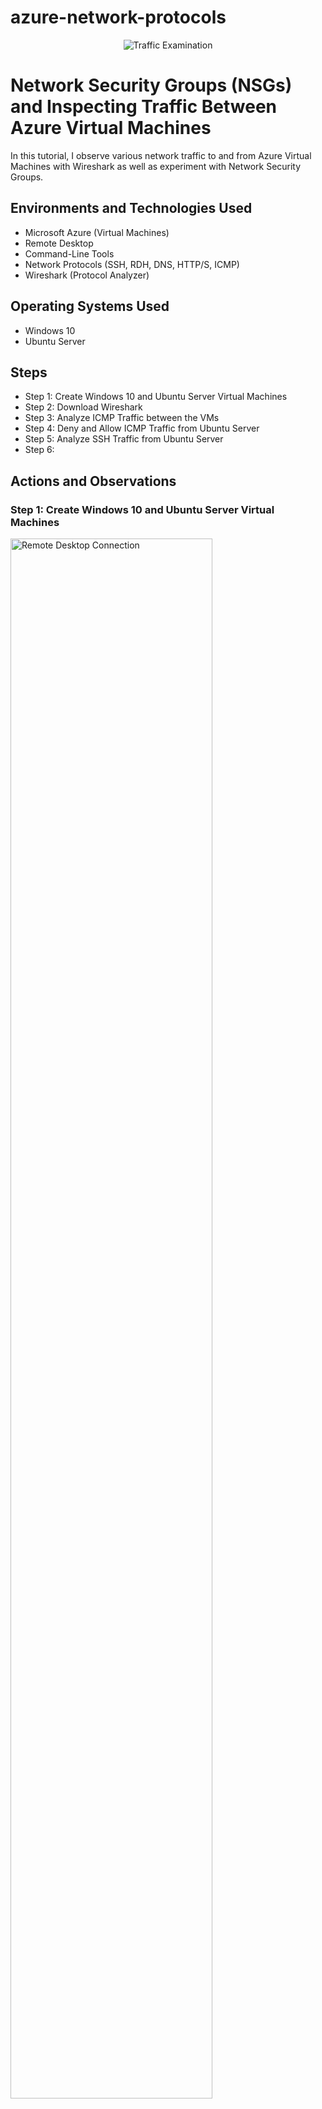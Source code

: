 # azure-network-protocols
<p align="center">
<img src="https://i.imgur.com/Ua7udoS.png" alt="Traffic Examination"/>
</p>

<h1>Network Security Groups (NSGs) and Inspecting Traffic Between Azure Virtual Machines</h1>
In this tutorial, I observe various network traffic to and from Azure Virtual Machines with Wireshark as well as experiment with Network Security Groups. <br />


<h2>Environments and Technologies Used</h2>

- Microsoft Azure (Virtual Machines)
- Remote Desktop
- Command-Line Tools
- Network Protocols (SSH, RDH, DNS, HTTP/S, ICMP)
- Wireshark (Protocol Analyzer)

<h2>Operating Systems Used </h2>

- Windows 10 
- Ubuntu Server 

<h2>Steps</h2>

- Step 1: Create Windows 10 and Ubuntu Server Virtual Machines 
- Step 2: Download Wireshark 
- Step 3: Analyze ICMP Traffic between the VMs 
- Step 4: Deny and Allow ICMP Traffic from Ubuntu Server 
- Step 5: Analyze SSH Traffic from Ubuntu Server
- Step 6: 
<h2>Actions and Observations</h2>

<h3>Step 1: Create Windows 10 and Ubuntu Server Virtual Machines</h3>

<p>
<img src="https://i.imgur.com/TYs8iQU.png" height="80%" width="80%" alt="Remote Desktop Connection"/>
</p>
<p>
<img src="https://i.imgur.com/5pa9HN3.png" height="80%" width="80%" alt="Windows 10 VM"/>
</p>
<p>
Log into the Azure portal, set up two virtual machines (one running Windows 10 and the other running Ubuntu Server, make sure they are on the same virtual network), and then use Remote Desktop Connection to access the Windows 10 VM.
</p>
<br />

<h3>Step 2: Download Wireshark</h3>

<p>
<img src="https://i.imgur.com/rAzFB2s.png" height="80%" width="80%" alt="Wireshark"/>
</p>
<p>
Within the Windows 10 VM, download <a href="https://www.wireshark.org/download.html">Wireshark</a>
from the internet and select the "Windows x64 Installer" option.
</p>
<br />

<h3>Step 3: Analyze ICMP Traffic between the VMs</h3>
<p>
<img src="https://i.imgur.com/vOrET5I.png" height="80%" width="80%" alt="Private IP"/>
</p>
<p>
<img src="https://i.imgur.com/vE3cs9r.png" height="80%" width="80%" alt="Ping"/>
</p>
<p>
<img src="https://i.imgur.com/M0QR7H6.png" height="80%" width="80%" alt="analyze"/>
</p>
<p>
Copy the private IP address of VM2 (Ubuntu Server), return to VM1 (Windows 10), open PowerShell, and use the ping command to analyze ICMP traffic in Wireshark.
</p>
<br />

<h3>Step 4: Deny and Allow ICMP Traffic from Ubuntu Server</h3>

<p>
Begin by executing the perpetual ping command with the "-t" flag, allowing continuous pinging of VM2 (Ubuntu Server) to observe replies.
</p>
<p>
<img src="https://i.imgur.com/7s0NENO.png" height="80%" width="80%" alt="perpetual ping"/>
</p>
<p>
Next, return to the Azure portal, access the network security groups settings, and navigate to "Inbound Rules." Within this section, add a new rule that specifically denies ICMP traffic originating from VM2 (Ubuntu Server). This addition effectively blocks the perpetual ping operation initiated earlier, halting the continuous flow of replies.
</p>
<p>
<img src="https://i.imgur.com/DDX9VAQ.png" height="80%" width="80%" alt="network security groups"/>
</p>
<p>
<img src="https://i.imgur.com/AWhC9BQ.png" height="80%" width="80%" alt="denies"/>
</p>
<p>
<img src="https://i.imgur.com/v1K6BnH.png" height="80%" width="80%" alt="halt"/>
</p>
<p>

</p>
<br />

<p>
<img src="https://i.imgur.com/DJmEXEB.png" height="80%" width="80%" alt="Disk Sanitization Steps"/>
</p>
<p>
Lorem ipsum dolor sit amet, consectetur adipiscing elit, sed do eiusmod tempor incididunt ut labore et dolore magna aliqua. Ut enim ad minim veniam, quis nostrud exercitation ullamco laboris nisi ut aliquip ex ea commodo consequat. Duis aute irure dolor in reprehenderit in voluptate velit esse cillum dolore eu fugiat nulla pariatur.
</p>
<br />

<p>
<img src="https://i.imgur.com/DJmEXEB.png" height="80%" width="80%" alt="Disk Sanitization Steps"/>
</p>
<p>
Lorem ipsum dolor sit amet, consectetur adipiscing elit, sed do eiusmod tempor incididunt ut labore et dolore magna aliqua. Ut enim ad minim veniam, quis nostrud exercitation ullamco laboris nisi ut aliquip ex ea commodo consequat. Duis aute irure dolor in reprehenderit in voluptate velit esse cillum dolore eu fugiat nulla pariatur.
</p>
<br />
